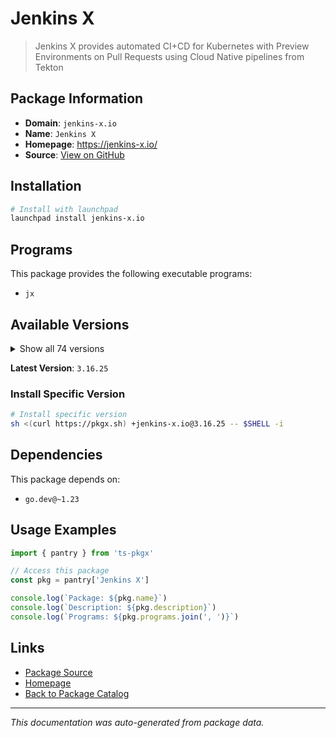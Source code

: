 # Jenkins X

> Jenkins X provides automated CI+CD for Kubernetes with Preview Environments on Pull Requests using Cloud Native pipelines from Tekton

## Package Information

- **Domain**: `jenkins-x.io`
- **Name**: `Jenkins X`
- **Homepage**: https://jenkins-x.io/
- **Source**: [View on GitHub](https://github.com/pkgxdev/pantry/tree/main/projects/jenkins-x.io/package.yml)

## Installation

```bash
# Install with launchpad
launchpad install jenkins-x.io
```

## Programs

This package provides the following executable programs:

- `jx`

## Available Versions

<details>
<summary>Show all 74 versions</summary>

- `3.16.25`, `3.16.24`, `3.16.21`, `3.16.19`, `3.16.18`
- `3.16.13`, `3.16.10`, `3.16.4`, `3.16.1`, `3.16.0`
- `3.11.116`, `3.11.113`, `3.11.111`, `3.11.108`, `3.11.107`
- `3.11.105`, `3.11.92`, `3.11.90`, `3.11.87`, `3.11.81`
- `3.11.78`, `3.11.77`, `3.11.76`, `3.11.75`, `3.11.74`
- `3.11.71`, `3.11.70`, `3.11.69`, `3.11.66`, `3.11.65`
- `3.11.63`, `3.11.56`, `3.11.52`, `3.11.49`, `3.11.48`
- `3.11.45`, `3.11.44`, `3.11.41`, `3.11.39`, `3.11.38`
- `3.11.27`, `3.11.26`, `3.11.25`, `3.11.24`, `3.11.21`
- `3.11.17`, `3.11.14`, `3.11.11`, `3.11.10`, `3.11.8`
- `3.11.7`, `3.11.5`, `3.11.4`, `3.11.2`, `3.11.1`
- `3.11.0`, `3.10.182`, `3.10.181`, `3.10.180`, `3.10.178`
- `3.10.177`, `3.10.176`, `3.10.172`, `3.10.170`, `3.10.169`
- `3.10.167`, `3.10.166`, `3.10.161`, `3.10.160`, `3.10.158`
- `3.10.157`, `3.10.156`, `3.10.155`, `3.10.154`

</details>

**Latest Version**: `3.16.25`

### Install Specific Version

```bash
# Install specific version
sh <(curl https://pkgx.sh) +jenkins-x.io@3.16.25 -- $SHELL -i
```

## Dependencies

This package depends on:

- `go.dev@~1.23`

## Usage Examples

```typescript
import { pantry } from 'ts-pkgx'

// Access this package
const pkg = pantry['Jenkins X']

console.log(`Package: ${pkg.name}`)
console.log(`Description: ${pkg.description}`)
console.log(`Programs: ${pkg.programs.join(', ')}`)
```

## Links

- [Package Source](https://github.com/pkgxdev/pantry/tree/main/projects/jenkins-x.io/package.yml)
- [Homepage](https://jenkins-x.io/)
- [Back to Package Catalog](../../package-catalog.md)

---

*This documentation was auto-generated from package data.*
